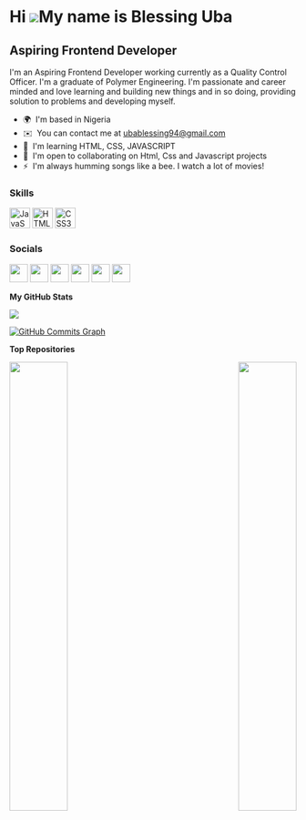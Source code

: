 Hi ![](https://user-images.githubusercontent.com/18350557/176309783-0785949b-9127-417c-8b55-ab5a4333674e.gif)My name is Blessing Uba
====================================================================================================================================

Aspiring Frontend Developer
---------------------------

I'm an Aspiring Frontend Developer working currently as a Quality Control Officer. I'm a graduate of Polymer Engineering. I'm passionate and career minded and love learning and building new things and in so doing, providing solution to problems and developing myself.

*   🌍  I'm based in Nigeria
*   ✉️  You can contact me at [ubablessing94@gmail.com](mailto:ubablessing94@gmail.com)
*   🧠  I'm learning HTML, CSS, JAVASCRIPT
*   🤝  I'm open to collaborating on Html, Css and Javascript projects
*   ⚡  I'm always humming songs like a bee. I watch a lot of movies!
   
### Skills 
<p align="left">
<a href="https://developer.mozilla.org/en-US/docs/Web/JavaScript" target="_blank" rel="noreferrer"><img src="https://raw.githubusercontent.com/danielcranney/readme-generator/main/public/icons/skills/javascript-colored.svg" width="36" height="36" alt="JavaScript" /></a>
<a href="https://developer.mozilla.org/en-US/docs/Glossary/HTML5" target="_blank" rel="noreferrer"><img src="https://raw.githubusercontent.com/danielcranney/readme-generator/main/public/icons/skills/html5-colored.svg" width="36" height="36" alt="HTML5" /></a>
<a href="https://www.w3.org/TR/CSS/#css" target="_blank" rel="noreferrer"><img src="https://raw.githubusercontent.com/danielcranney/readme-generator/main/public/icons/skills/css3-colored.svg" width="36" height="36" alt="CSS3" /></a>
</p>
          
### Socials

<p align="left"> <a href="https://www.codepen.io/Blessing-uba" target="_blank" rel="noreferrer"><img src="https://raw.githubusercontent.com/danielcranney/readme-generator/main/public/icons/socials/codepen.svg" width="32" height="32" /></a> <a href="https://www.github.com/Blessing-uba" target="_blank" rel="noreferrer"><img src="https://raw.githubusercontent.com/danielcranney/readme-generator/main/public/icons/socials/github.svg" width="32" height="32" /></a> <a href="http://www.instagram.com/uba.blessing" target="_blank" rel="noreferrer"><img src="https://raw.githubusercontent.com/danielcranney/readme-generator/main/public/icons/socials/instagram.svg" width="32" height="32" /></a> <a href="https://www.linkedin.com/in/blessing-uba-b76732124" target="_blank" rel="noreferrer"><img src="https://raw.githubusercontent.com/danielcranney/readme-generator/main/public/icons/socials/linkedin.svg" width="32" height="32" /></a> <a href="https://www.stackoverflow.com/users/20085536/blessing-uba" target="_blank" rel="noreferrer"><img src="https://raw.githubusercontent.com/danielcranney/readme-generator/main/public/icons/socials/stackoverflow.svg" width="32" height="32" /></a> <a href="https://www.twitter.com/@BLESSINGUBA4" target="_blank" rel="noreferrer"><img src="https://raw.githubusercontent.com/danielcranney/readme-generator/main/public/icons/socials/twitter.svg" width="32" height="32" /></a></p>          
 

<b>My GitHub Stats</b>

<a href="http://www.github.com/blessing-uba"><img src="https://github-readme-streak-stats.herokuapp.com/?user=blessing-uba&stroke=14b8a6&background=581c87&ring=ef4444&fire=ef4444&currStreakNum=14b8a6&currStreakLabel=ef4444&sideNums=14b8a6&sideLabels=14b8a6&dates=14b8a6&hide_border=true" /></a>

<a href="http://www.github.com/blessing-uba"><img src="https://activity-graph.herokuapp.com/graph?username=blessing-uba&bg_color=581c87&color=14b8a6&line=3382ed&point=14b8a6&area_color=581c87&area=true&hide_border=true&custom_title=GitHub%20Commits%20Graph" alt="GitHub Commits Graph" /></a>

<b>Top Repositories</b>

<div width="100%" align="center"><a href="https://github.com/blessing-uba/Assignments" align="left"><img align="left" width="45%" src="https://github-readme-stats.vercel.app/api/pin/?username=blessing-uba&repo=Assignments&title_color=ef4444&text_color=14b8a6&icon_color=3382ed&bg_color=581c87&hide_border=true&locale=en" /></a><a href="https://github.com/blessing-uba/Blessing-uba" align="right"><img align="right" width="45%" src="https://github-readme-stats.vercel.app/api/pin/?username=blessing-uba&repo=Blessing-uba&title_color=ef4444&text_color=14b8a6&icon_color=3382ed&bg_color=581c87&hide_border=true&locale=en" /></a></div><br /><br /><br /><br /><br /><br /><br />
               
                      
                      
  

